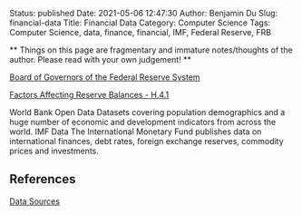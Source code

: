 Status: published
Date: 2021-05-06 12:47:30
Author: Benjamin Du
Slug: financial-data
Title: Financial Data
Category: Computer Science
Tags: Computer Science, data, finance, financial, IMF, Federal Reserve, FRB

**
Things on this page are fragmentary and immature notes/thoughts of the author.
Please read with your own judgement!
**


[Board of Governors of the Federal Reserve System](https://www.federalreserve.gov/)

[Factors Affecting Reserve Balances - H.4.1](https://www.federalreserve.gov/releases/h41/)

World Bank Open Data Datasets covering population demographics 
and a huge number of economic and development indicators from across the world.
IMF Data The International Monetary Fund publishes data 
on international finances, debt rates, foreign exchange reserves, commodity prices and investments.

## References 

[Data Sources](http://www.legendu.net/misc/blog/data-sources/)
